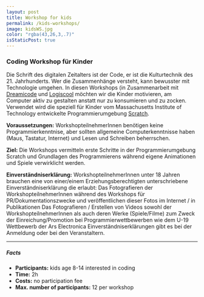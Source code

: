 ```yaml
---
layout: post
title: Workshop for kids
permalink: /kids-workshops/
image: kidsWS.jpg
color: "rgba(43,26,3,.7)"
isStaticPost: true
---
```

### Coding Workshop für Kinder

Die Schrift des digitalen Zeitalters ist der Code, er ist die Kulturtechnik des 21. Jahrhunderts. Wer die Zusammenhänge versteht, kann bewusster mit Technologie umgehen. In diesen Workshops (in Zusammenarbeit mit [Dreamicode](http://dreamicode.com/) und [Logiscool](http://www.logiscool.at) möchten wir die Kinder motivieren, am Computer aktiv zu gestalten anstatt nur zu konsumieren und zu zocken. Verwendet wird die speziell für Kinder vom Massachusetts Institute of Technology entwickelte Programmierumgebung [Scratch](http://scratch.mit.edu).

<i class="fa fa-cogs" style="color:#03a9f4"></i> **Voraussetzungen:** WorkshopteilnehmerInnen benötigen keine Programmierkenntnise, aber sollten allgemeine Computerkenntnisse haben (Maus, Tastatur, Internet) und Lesen und Schreiben beherrschen.

<i class="fa fa-mortar-board" style="color:#03a9f4"></i> **Ziel:** Die Workshops vermitteln erste Schritte in der Programmierumgebung Scratch und Grundlagen des Programmierens während eigene Animationen und Spiele verwirklicht werden.

<i class="fa fa-bookmark" style="color:#03a9f4"></i> **Einverständniserklärung:** WorkshopteilnehmerInnen unter 18 Jahren brauchen eine von einer/einem Erziehungsberechtigten unterschriebene Einverständniserklärung die erlaubt:
Das Fotografieren der WorkshopteilnehmerInnen während des Workshops für PR/Dokumentationszwecke und veröffentlichen dieser Fotos im Internet / in Publikationen
Das Fotografieren / Erstellen von Videos sowohl der WorkshopteilnehmerInnen als auch deren Werke (Spiele/Filme) zum Zweck der Einreichung/Promotion bei Programmierwettbewerben wie dem U-19 Wettbewerb der Ars Electronica
Einverständniserklärungen gibt es bei der Anmeldung oder bei den Veranstaltern.

* * *

##### Facts

* <i class="fa fa-user" style="color:#03a9f4"></i> **Participants:** kids age 8-14 interested in coding
* <i class="fa fa-users" style="color:#03a9f4"></i> **Time:** 2h
* <i class="fa fa-eur" style="color:#03a9f4"></i> **Costs:** no participation fee
* <i class="fa fa-users" style="color:#03a9f4"></i> **Max. number of participants:** 12 per workshop
